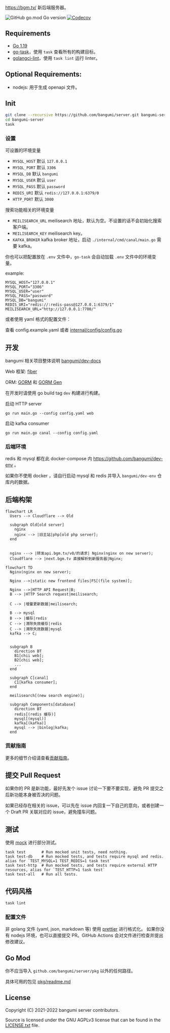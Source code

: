 <https://bgm.tv/> 新后端服务器。

![GitHub go.mod Go version](https://img.shields.io/github/go-mod/go-version/Bangumi/server?style=flat-square)
[![Codecov](https://img.shields.io/codecov/c/github/Bangumi/server?style=flat-square)](https://app.codecov.io/gh/Bangumi/server)

## Requirements

- [Go 1.19](https://go.dev/)
- [go-task](https://taskfile.dev/installation/)，使用 `task` 查看所有的构建目标。
- [golangci-lint](https://golangci-lint.run/)，使用 `task lint` 运行 linter。

## Optional Requirements:

- nodejs: 用于生成 openapi 文件。

## Init

```bash
git clone --recursive https://github.com/bangumi/server.git bangumi-server
cd bangumi-server
task
```

### 设置

可设置的环境变量

- `MYSQL_HOST` 默认 `127.0.0.1`
- `MYSQL_PORT` 默认 `3306`
- `MYSQL_DB` 默认 `bangumi`
- `MYSQL_USER` 默认 `user`
- `MYSQL_PASS` 默认 `password`
- `REDIS_URI` 默认 `redis://127.0.0.1:6379/0`
- `HTTP_PORT` 默认 `3000`

搜索功能相关的环境变量

- `MEILISEARCH_URL` meilisearch 地址，默认为空。不设置的话不会初始化搜索客户端。
- `MEILISEARCH_KEY` meilisearch key。
- `KAFKA_BROKER` kafka broker 地址，启动 `./internal/cmd/canal/main.go` 需要 kafka。

你也可以把配置放在 `.env` 文件中，`go-task` 会自动加载 `.env` 文件中的环境变量。

example:

```text
MYSQL_HOST="127.0.0.1"
MYSQL_PORT="3306"
MYSQL_USER="user"
MYSQL_PASS="password"
MYSQL_DB="bangumi"
REDIS_URI="redis://:redis-pass@127.0.0.1:6379/1"
MEILISEARCH_URL="http://127.0.0.1:7700/"
```

或者使用 yaml 格式的配置文件：

查看 config.example.yaml 或者 [internal/config/config.go](https://github.com/bangumi/server/blob/master/internal/config/config.go)

## 开发

bangumi 相关项目整体说明 [bangumi/dev-docs](https://github.com/bangumi/dev-docs)

Web 框架: [fiber](https://github.com/gofiber/fiber)

ORM: [GORM](https://github.com/go-gorm/gorm) 和 [GORM Gen](https://github.com/go-gorm/gen)

在开发时请使用 go build tag `dev` 构建进行构建。

启动 HTTP server

```shell
go run main.go --config config.yaml web
```

启动 kafka consumer

```shell
go run main.go canal --config config.yaml
```

### 后端环境

redis 和 mysql 都在此 docker-compose 内 <https://github.com/bangumi/dev-env> 。

如果你不使用 docker ，请自行启动 mysql 和 redis 并导入 `bangumi/dev-env` 仓库内的数据。

## 后端构架

```mermaid
flowchart LR
  Users --> Cloudflare --> Old

  subgraph Old[old server]
    nginx
    nginx --> |旧主站|php[old php server];
  end


  nginx ---> |转发api.bgm.tv/v0/的请求| Nginx(nginx on new server);
  Cloudflare --> |next.bgm.tv 直接解析到新服务器|Nginx;
```

```mermaid
flowchart TD
  Nginx(nginx on new server);

  Nginx -->|static new frontend files|FS[(file system)];

  Nginx -->|HTTP API Request|B;
  B --> |HTTP Search request|meilisearch;

  C --> |增量更新数据|meilisearch;

  B --> mysql
  B --> |缓存|redis
  C --> |清除失效缓存|redis
  C --> |清除失效数据|mysql
  kafka --> C;


  subgraph B
    direction BT
    B1[chii web];
    B2[chii web];
    ...
  end

  subgraph C[canal]
    C1[kafka consumer];
  end

  meilisearch[(new search engine)];

  subgraph Components[database]
    direction BT
    redis[(redis 缓存)]
    mysql[(mysql)]
    kafka[(kafka)]
    mysql --> |binlog|kafka;
  end
```

### 贡献指南

更多的细节介绍请查看[贡献指南](./.github/contributing.md)。

## 提交 Pull Request

如果你的 PR 是新功能，最好先发个 issue 讨论一下要不要实现，避免 PR 提交之后新功能本身被否决的问题。

如果已经存在相关的 issue，可以先在 issue 内回复一下自己的意向，或者创建一个 Draft PR 关联对应的 issue，避免撞车问题。

## 测试

使用 [mock](./internal/mocks/) 进行部分测试。

```
task test       # Run mocked unit tests, need nothing.
task test-db    # Run mocked tests, and tests require mysql and redis. alias for `TEST_MYSQL=1 TEST_REDIS=1 task test`
task test-http  # Run mocked tests, and tests require external HTTP resources, alias for `TEST_HTTP=1 task test`
task test-all   # Run all tests.
```

## 代码风格

```bash
task lint
```

### 配置文件

非 golang 文件 (yaml, json, markdown 等) 使用 [prettier](https://prettier.io/) 进行格式化。
如果你没有 nodejs 环境，也可以直接提交 PR。GitHub Actions 会对文件进行检查并提出修改建议。

## Go Mod

你不应当导入 `github.com/bangumi/server/pkg` 以外的任何路径。

具体可用的包见 [pkg/readme.md](./pkg)

## License

Copyright (C) 2021-2022 bangumi server contributors.

Source is licensed under the GNU AGPLv3 license that can be found in
the [LICENSE.txt](https://github.com/bangumi/server/blob/master/LICENSE.txt) file.
